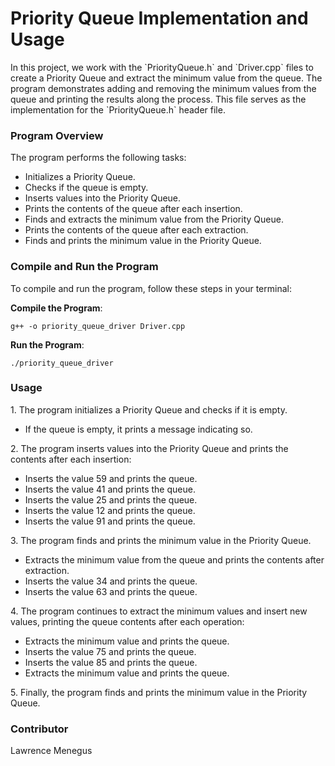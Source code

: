 # Priority Queue Implementation and Usage
<p>In this project, we work with the `PriorityQueue.h` and `Driver.cpp` files to create a Priority Queue and extract the minimum value from the queue. The program demonstrates adding and removing the minimum values from the queue and printing the results along the process. This file serves as the implementation for the `PriorityQueue.h` header file.</p>

### Program Overview
<p>The program performs the following tasks:</p>
<ul>
    <li>Initializes a Priority Queue.</li>
    <li>Checks if the queue is empty.</li>
    <li>Inserts values into the Priority Queue.</li>
    <li>Prints the contents of the queue after each insertion.</li>
    <li>Finds and extracts the minimum value from the Priority Queue.</li>
    <li>Prints the contents of the queue after each extraction.</li>
    <li>Finds and prints the minimum value in the Priority Queue.</li>
</ul>

### Compile and Run the Program
<p>To compile and run the program, follow these steps in your terminal:</p>
<b>Compile the Program</b>:

<pre><code>g++ -o priority_queue_driver Driver.cpp</code></pre>
<b>Run the Program</b>:

<pre><code>./priority_queue_driver</code></pre>

### Usage
<p>1. The program initializes a Priority Queue and checks if it is empty.</p>
<ul>
    <li>If the queue is empty, it prints a message indicating so.</li>
</ul>
<p>2. The program inserts values into the Priority Queue and prints the contents after each insertion:</p>
<ul>
    <li>Inserts the value 59 and prints the queue.</li>
    <li>Inserts the value 41 and prints the queue.</li>
    <li>Inserts the value 25 and prints the queue.</li>
    <li>Inserts the value 12 and prints the queue.</li>
    <li>Inserts the value 91 and prints the queue.</li>
</ul>
<p>3. The program finds and prints the minimum value in the Priority Queue.</p>
<ul>
    <li>Extracts the minimum value from the queue and prints the contents after extraction.</li>
    <li>Inserts the value 34 and prints the queue.</li>
    <li>Inserts the value 63 and prints the queue.</li>
</ul>
<p>4. The program continues to extract the minimum values and insert new values, printing the queue contents after each operation:</p>
<ul>
    <li>Extracts the minimum value and prints the queue.</li>
    <li>Inserts the value 75 and prints the queue.</li>
    <li>Inserts the value 85 and prints the queue.</li>
    <li>Extracts the minimum value and prints the queue.</li>
</ul>
<p>5. Finally, the program finds and prints the minimum value in the Priority Queue.</p>

### Contributor 
<p> Lawrence Menegus</p>
